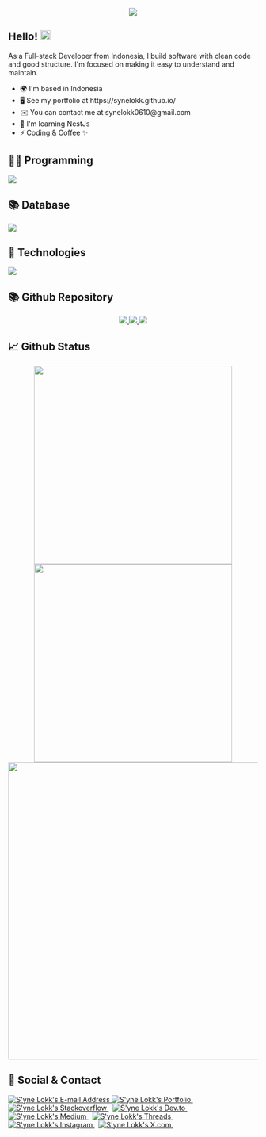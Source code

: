 <p align="center">
<img src="https://readme-typing-svg.herokuapp.com/?font=Pacifico&size=40&color=ec4899&width=670&height=100&duration=9000&center=true&lines=Welcome%20to%20My%20Profile">
  
<h2>Hello! <img src="https://user-images.githubusercontent.com/43292234/179925738-4df11b89-1924-4d3d-82b5-3a197ac4f031.gif" width="20" /></h2>
  As a Full-stack Developer from Indonesia, I build software with clean code and good structure. I'm focused on making it easy to understand and maintain.

  <ul>
    <li>🌍  I'm based in Indonesia</li>
    <li>🖥️  See my portfolio at https://synelokk.github.io/</li>
    <li>✉️  You can contact me at synelokk0610@gmail.com</li>
    <li>🧠  I'm learning NestJs</li>
    <li>⚡  Coding & Coffee ✨</li>
  </ul>

<h2>👨‍💻 Programming</h2>
<img src='https://skillicons.dev/icons?i=js,ts,nodejs,express,nestjs,php,cs,dotnet'>

<h2>📚 Database</h2>
<img src='https://skillicons.dev/icons?i=mongodb,mysql,sqlite'>

<h2>🔧 Technologies</h2>
<img src='https://skillicons.dev/icons?i=git,github,linux,docker,azure'>

<h2>📚 Github Repository</h2>
<p align="center">
  
  <a href="https://github.com/synelokk/microservice-k8s-first-app">
    <img src="https://github-readme-stats-git-masterrstaa-rickstaa.vercel.app/api/pin/?username=synelokk&repo=microservice-k8s-first-app&theme=vision-friendly-dark&hide_border=true&border_radius=0">
  </a>
  <a href="https://github.com/synelokk/nodejs-rabbitmq">
    <img src="https://github-readme-stats-git-masterrstaa-rickstaa.vercel.app/api/pin/?username=synelokk&repo=nodejs-rabbitmq&theme=vision-friendly-dark&hide_border=true&border_radius=0">
  </a>
  <a href="https://github.com/synelokk/nodejs-socket">
    <img src="https://github-readme-stats-git-masterrstaa-rickstaa.vercel.app/api/pin/?username=synelokk&repo=nodejs-socket&theme=vision-friendly-dark&hide_border=true&border_radius=0">
  </a>

<h2>📈 Github Status</h2>
<p align="center">
<img src="https://github-readme-stats-git-masterrstaa-rickstaa.vercel.app/api?username=synelokk&show_icons=true&theme=vision-friendly-dark&include_all_commits=true&count_private=true&hide_border=true&border_radius=0" width="400" heigh="220">
<img src="https://github-readme-streak-stats.herokuapp.com?user=synelokk&theme=neon-dark&hide_border=true&border_radius=0&date_format=M%20j%5B%2C%20Y%5D&sideLabels=FFFFFF&currStreakLabel=FFB000&dates=785EF0&sideNums=FFB000&currStreakNum=FFB000&ring=DD1D1D&stroke=00000000&background=0000000" width="400" heigh="220">
<img src="https://github-readme-stats-git-masterrstaa-rickstaa.vercel.app/api/top-langs/?username=synelokk&layout=compact&theme=vision-friendly-dark&card_width=700&hide=html,css,blade,php&hide_border=true&border_radius=0" width="600" heigh="220">

<h2>📇 Social & Contact</h2>
    <div align="left">
      <a href="mailto:synelokk0601@gmail.com" target="_blank" rel="noreferrer"> <img
          alt="S'yne Lokk's E-mail Address"
          src="https://img.shields.io/badge/E&#8209;mail-D14836?style=for-the-badge&logo=gmail&logoColor=white" />
      </a>
      <a href="https://github.com/synelokk" target="_blank" rel="noreferrer"> <img
          alt="S'yne Lokk's Portfolio"
          src="https://img.shields.io/badge/Portfolio-08203A?style=for-the-badge&logo=About.me&logoColor=white" />
      </a>
      &nbsp;
      <a href="https://www.stackoverflow.com/users/18652816/syne-lokk"
        target="_blank" rel="noreferrer"> <img
          alt="S'yne Lokk's Stackoverflow"
          src="https://img.shields.io/badge/stackoverflow-F58025?style=for-the-badge&logo=stackoverflow&logoColor=white" />
      </a>
      &nbsp;
      <a href="https://www.dev.to/synelokk" target="_blank" rel="noreferrer"> <img
          alt="S'yne Lokk's Dev.to"
          src="https://img.shields.io/badge/dev.to-0A0A0A?style=for-the-badge&logo=devdotto&logoColor=white" />
      </a>
      &nbsp;
      <a href="https://synelokk.medium.com/" target="_blank" rel="noreferrer"> <img
          alt="S'yne Lokk's Medium"
          src="https://img.shields.io/badge/Medium-000000?style=for-the-badge&logo=medium&logoColor=white" />
      </a>
      &nbsp;
      <a href="https://www.threads.net/@syne_lokk" target="_blank" rel="noreferrer">
        <img
          alt="S'yne Lokk's Threads"
          src="https://img.shields.io/badge/threads-000000?style=for-the-badge&logo=threads&logoColor=white" />
      </a>
      &nbsp;
      <a href="https://www.instagram.com/syne_lokk" target="_blank"
        rel="noreferrer"> <img
          alt="S'yne Lokk's Instagram"
          src="https://img.shields.io/badge/Instagram-E4405F?style=for-the-badge&logo=Instagram&logoColor=white" />
      </a>
      &nbsp;
      <a href="https://x.com/synelokk" target="_blank" rel="noreferrer"> <img
          alt="S'yne Lokk's X.com"
          src="https://img.shields.io/badge/Twitter-000000?style=for-the-badge&logo=X&logoColor=white" />
      </a>
      &nbsp;
    </div>
